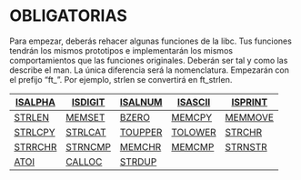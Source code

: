 # OBLIGATORIAS

Para empezar, deberás rehacer algunas funciones de la libc. Tus funciones tendrán los mismos prototipos e implementarán los mismos comportamientos que las funciones originales.
Deberán ser tal y como las describe el man. La única diferencia será la nomenclatura.
Empezarán con el prefijo “ft_”. Por ejemplo, strlen se convertirá en ft_strlen.


|[ISALPHA](./ISALPHA.md)|[ISDIGIT](./ISDIGIT.md)|[ISALNUM](./ISALNUM.md)|[ISASCII](./ISASCII.md)|[ISPRINT](./ISPRINT.md)|
|---|---|---|---|---|
|[STRLEN](./STRLEN.md)|[MEMSET](./MEMSET.md)|[BZERO](./BZERO.md)|[MEMCPY](./MEMCPY.md)|[MEMMOVE](./MEMMOVE.md)|
|[STRLCPY](./STRLCPY.md)|[STRLCAT](./STRLCAT.md)|[TOUPPER](./TOUPPER.md)|[TOLOWER](./TOLOWER.md)|[STRCHR](./STRCHR.md)|
|[STRRCHR](./STRRCHR.md)|[STRNCMP](./STRNCMP.md)|[MEMCHR](./MEMCHR.md)|[MEMCMP](./MEMCMP.md)|[STRNSTR](./STRNSTR.md)|
|[ATOI](./ATOI.md)|[CALLOC](./CALLOC.md)|[STRDUP](./STRDUP.md)
